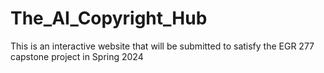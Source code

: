 # The_AI_Copyright_Hub
This is an interactive website that will be submitted to satisfy the EGR 277 capstone project in Spring 2024
